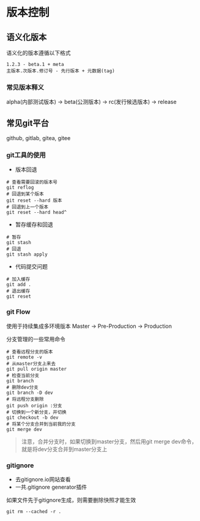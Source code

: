# 版本控制

## 语义化版本
语义化的版本遵循以下格式
```
1.2.3 - beta.1 + meta
主版本.次版本.修订号 - 先行版本 + 元数据(tag)
```

### 常见版本释义
alpha(内部测试版本) -> beta(公测版本) -> rc(发行候选版本) -> release

## 常见git平台
github, gitlab, gitea, gitee

### git工具的使用
* 版本回退
```
# 查看需要回滚的版本号
git reflog
# 回退到某个版本
git reset --hard 版本 
# 回退到上一个版本
git reset --hard head^
```

* 暂存缓存和回退
```
# 暂存
git stash
# 回退
git stash apply
```

* 代码提交问题
```
# 加入缓存
git add .
# 退出缓存
git reset 
```

### git Flow
使用于持续集成多环境版本
Master -> Pre-Production -> Production

分支管理的一些常用命令
```
# 查看远程分支的版本
git remote -v
# 从master分支上来去
git pull origin master
# 检查当前分支
git branch
# 删除dev分支
git branch -D dev
# 将远程分支删除
git push origin :分支
# 切换到一个新分支，并切换
git checkout -b dev
# 将某个分支合并到当前我的分支
git merge dev
```
> 注意，合并分支时，如果切换到master分支，然后用git merge dev命令，就是将dev分支合并到master分支上

### gitignore
* 去gitignore.io网站查看
* 一共.gitignore generator插件

如果文件先于gitignore生成，则需要删除快照才能生效
```
git rm --cached -r .
```
